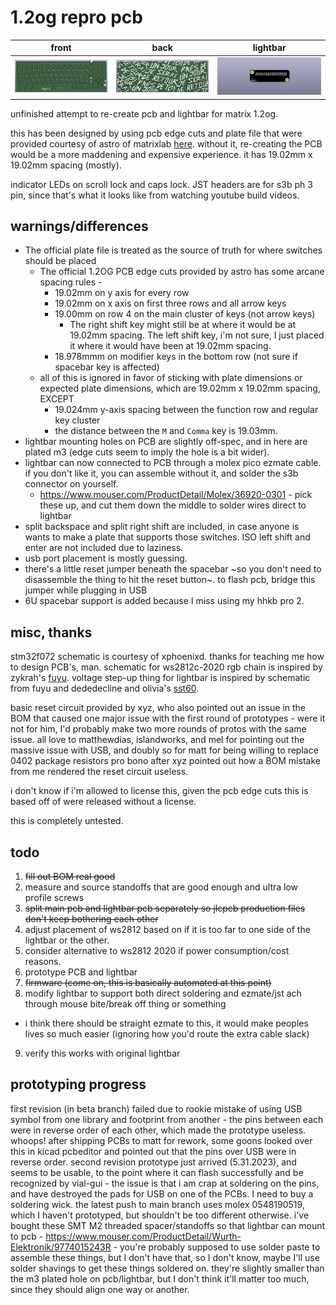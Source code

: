 # 1.2og repro pcb

| front                           | back                          | lightbar                  |
| --------------------------------- | --------------------------- | ------------------------- |
| ![front of pcb](docs/front.png) | ![back of pcb](docs/back.png) | ![lightbar](docs/bar.png) |

unfinished attempt to re-create pcb and lightbar for matrix 1.2og.

this has been designed by using pcb edge cuts and plate file that were provided courtesy of astro of matrixlab [here](https://geekhack.org/index.php?topic=106122.msg2901076#msg2901076). without it, re-creating the PCB would be a more maddening and expensive experience. it has 19.02mm x 19.02mm spacing (mostly). 

indicator LEDs on scroll lock and caps lock. JST headers are for s3b ph 3 pin, since that's what it looks like from watching youtube build videos.

## warnings/differences

* The official plate file is treated as the source of truth for where switches should be placed
  * The official 1.2OG PCB edge cuts provided by astro has some arcane spacing rules -
    * 19.02mm on y axis for every row
    * 19.02mm on x axis on first three rows and all arrow keys
    * 19.00mm on row 4 on the main cluster of keys (not arrow keys)
      * The right shift key might still be at where it would be at 19.02mm spacing. The left shift key, i'm not sure, I just placed it where it would have been at 19.02mm spacing.
    * 18.978mmm on modifier keys in the bottom row (not sure if spacebar key is affected)
  * all of this is ignored in favor of sticking with plate dimensions or expected plate dimensions, which are 19.02mm x 19.02mm spacing, EXCEPT
    * 19.024mm y-axis spacing between the function row and regular key cluster
    * the distance between the `M` and `Comma` key is 19.03mm.
* lightbar mounting holes on PCB are slightly off-spec, and in here are plated m3 (edge cuts seem to imply the hole is a bit wider).
* lightbar can now connected to PCB through a molex pico ezmate cable. if you don't like it, you can assemble without it, and solder the s3b connector on yourself.
  * https://www.mouser.com/ProductDetail/Molex/36920-0301 - pick these up, and cut them down the middle to solder wires direct to lightbar
* split backspace and split right shift are included, in case anyone is wants to make a plate that supports those switches. ISO left shift and enter are not included due to laziness.
* usb port placement is mostly guessing.
* there's a little reset jumper beneath the spacebar ~so you don't need to disassemble the thing to hit the reset button~. to flash pcb, bridge this jumper while plugging in USB
* 6U spacebar support is added because I miss using my hhkb pro 2.

## misc, thanks

stm32f072 schematic is courtesy of xphoenixd. thanks for teaching me how to design PCB's, man. schematic for ws2812c-2020 rgb chain is inspired by zykrah's [fuyu](https://github.com/zykrah/fuyu). voltage step-up thing for lightbar is inspired by schematic from fuyu and dededecline and olivia's [sst60](https://github.com/dededecline/SST60).

basic reset circuit provided by xyz, who also pointed out an issue in the BOM that caused one major issue with the first round of prototypes - were it not for him, I'd probably make two more rounds of protos with the same issue. all love to matthewdias, islandworks, and mel for pointing out the massive issue with USB, and doubly so for matt for being willing to replace 0402 package resistors pro bono after xyz pointed out how a BOM mistake from me rendered the reset circuit useless.

i don't know if i'm allowed to license this, given the pcb edge cuts this is based off of were released without a license.

this is completely untested.

## todo

1. ~~fill out BOM real good~~
2. measure and source standoffs that are good enough and ultra low profile screws
3. ~~split main pcb and lightbar pcb separately so jlcpcb production files don't keep bothering each other~~
4. adjust placement of ws2812 based on if it is too far to one side of the lightbar or the other.
5. consider alternative to ws2812 2020 if power consumption/cost reasons.
6. prototype PCB and lightbar
7. ~~firmware (come on, this is basically automated at this point)~~
8. modify lightbar to support both direct soldering and ezmate/jst ach through mouse bite/break off thing or something
  * i think there should be straight ezmate to this, it would make peoples lives so much easier (ignoring how you'd route the extra cable slack)
9. verify this works with original lightbar

## prototyping progress

first revision (in beta branch) failed due to rookie mistake of using USB symbol from one library and footprint from another - the pins between each were in reverse order of each other, which made the prototype useless. whoops! after shipping PCBs to matt for rework, some goons looked over this in kicad pcbeditor and pointed out that the pins over USB were in reverse order.
second revision prototype just arrived (5.31.2023), and seems to be usable, to the point where it can flash successfully and be recognized by vial-gui - the issue is that i am crap at soldering on the pins, and have destroyed the pads for USB on one of the PCBs. I need to buy a soldering wick.
the latest push to main branch uses molex 0548190519, which I haven't prototyped, but shouldn't be too different otherwise.
i've bought these SMT M2 threaded spacer/standoffs so that lightbar can mount to pcb - https://www.mouser.com/ProductDetail/Wurth-Elektronik/9774015243R - you're probably supposed to use solder paste to assemble these things, but I don't have that, so I don't know, maybe I'll use solder shavings to get these things soldered on. they're slightly smaller than the m3 plated hole on pcb/lightbar, but I don't think it'll matter too much, since they should align one way or another.
